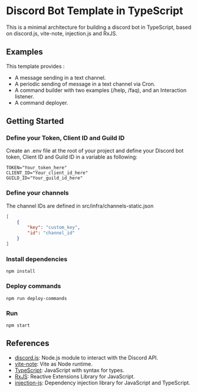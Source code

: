 # Discord Bot Template in TypeScript

This is a minimal architecture for building a discord bot in TypeScript, based on discord.js, vite-note, injection.js and RxJS.

## Examples

This template provides :
- A message sending in a text channel.
- A periodic sending of message in a text channel via Cron.
- A command builder with two examples (/help, /faq), and an Interaction listener.
- A command deployer.

## Getting Started

### Define your Token, Client ID and Guild ID

Create an .env file at the root of your project and define your Discord bot token, Client ID and Guild ID in a variable as following:
```shell
TOKEN="Your_token_here"
CLIENT_ID="Your_client_id_here"
GUILD_ID="Your_guild_id_here"
```

### Define your channels

The channel IDs are defined in src/infra/channels-static.json
```json
[
    {
        "key": "custom_key",
        "id": "channel_id"
    }
]
```

### Install dependencies

```shell
npm install
```

### Deploy commands

```shell
npm run deploy-commands
```

### Run

```shell
npm start
```

## References

- [discord.js](https://discord.js.org): Node.js module to interact with the Discord API.
- [vite-note](https://github.com/vitest-dev/vitest/tree/main/packages/vite-node): Vite as Node runtime.
- [TypeScript](https://www.typescriptlang.org): JavaScript with syntax for types.
- [RxJS](https://rxjs.dev): Reactive Extensions Library for JavaScript.
- [injection-js](https://github.com/mgechev/injection-js): Dependency injection library for JavaScript and TypeScript.
